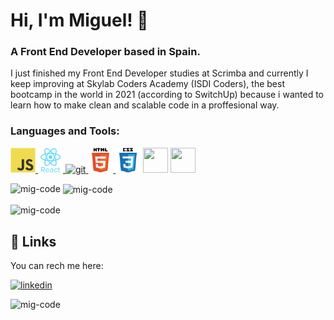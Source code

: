 
# Hi, I'm Miguel! 👋


### A Front End Developer based in Spain.

I just finished my Front End Developer studies at Scrimba and currently I keep improving at Skylab Coders Academy (ISDI Coders), the best bootcamp in the world in 2021 (according to SwitchUp) because i wanted to learn how to make clean and scalable code in a proffesional way.


<h3 align="left">Languages and Tools:</h3>
<p align="left"> 

<a href="https://developer.mozilla.org/en-US/docs/Web/JavaScript" target="_blank" rel="noreferrer"> <img src="https://raw.githubusercontent.com/devicons/devicon/master/icons/javascript/javascript-original.svg" alt="javascript" width="40" height="40"/> </a><a href="https://reactjs.org/" target="_blank" rel="noreferrer"> <img src="https://raw.githubusercontent.com/devicons/devicon/master/icons/react/react-original-wordmark.svg" alt="react" width="40" height="40"/> </a> <a href="https://git-scm.com/" target="_blank" rel="noreferrer"> <img src="https://www.vectorlogo.zone/logos/git-scm/git-scm-icon.svg" alt="git" width="40" height="40"/> </a> <a href="https://www.w3.org/html/" target="_blank" rel="noreferrer"> <img src="https://raw.githubusercontent.com/devicons/devicon/master/icons/html5/html5-original-wordmark.svg" alt="html5" width="40" height="40"/> </a><a href="https://www.w3schools.com/css/" target="_blank" rel="noreferrer"> <img src="https://raw.githubusercontent.com/devicons/devicon/master/icons/css3/css3-original-wordmark.svg" alt="css3" width="40" height="40"/></a> 
  <img src="https://cdn.jsdelivr.net/gh/devicons/devicon/icons/sass/sass-original.svg" width="40" height="40" />
   <img src="https://cdn.jsdelivr.net/gh/devicons/devicon/icons/eslint/eslint-original.svg" width="40" height="40" />
</p>




<p><img align="left" src="https://github-readme-stats.vercel.app/api/top-langs?username=mig-code&show_icons=true&locale=en&layout=compact" alt="mig-code" /></p>

<p>&nbsp;<img align="center" src="https://github-readme-stats.vercel.app/api?username=mig-code&show_icons=true&locale=en" alt="mig-code" /></p>

<p><img align="center" src="https://github-readme-streak-stats.herokuapp.com/?user=mig-code&" alt="mig-code" /></p>

## 🔗 Links

You can rech me here:

[![linkedin](https://img.shields.io/badge/linkedin-0A66C2?style=for-the-badge&logo=linkedin&logoColor=white)](https://www.linkedin.com/in/mig-code/)


<p align="left"> <img src="https://komarev.com/ghpvc/?username=mig-code&label=Profile%20views&color=0e75b6&style=flat" alt="mig-code" /> </p>
